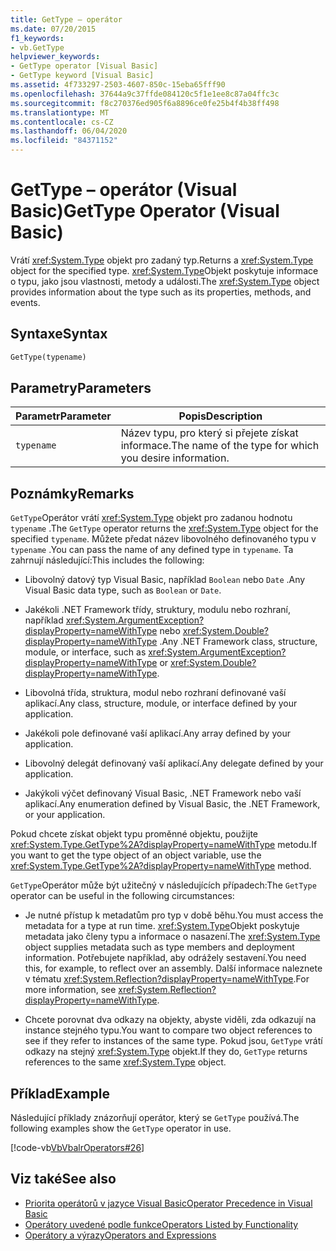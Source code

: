 ```yaml
---
title: GetType – operátor
ms.date: 07/20/2015
f1_keywords:
- vb.GetType
helpviewer_keywords:
- GetType operator [Visual Basic]
- GetType keyword [Visual Basic]
ms.assetid: 4f733297-2503-4607-850c-15eba65fff90
ms.openlocfilehash: 37644a9c37ffde084120c5f1e1ee8c87a04ffc3c
ms.sourcegitcommit: f8c270376ed905f6a8896ce0fe25b4f4b38ff498
ms.translationtype: MT
ms.contentlocale: cs-CZ
ms.lasthandoff: 06/04/2020
ms.locfileid: "84371152"
---
```

# <a name="gettype-operator-visual-basic"></a><span data-ttu-id="f7788-102">GetType – operátor (Visual Basic)</span><span class="sxs-lookup"><span data-stu-id="f7788-102">GetType Operator (Visual Basic)</span></span>
<span data-ttu-id="f7788-103">Vrátí <xref:System.Type> objekt pro zadaný typ.</span><span class="sxs-lookup"><span data-stu-id="f7788-103">Returns a <xref:System.Type> object for the specified type.</span></span> <span data-ttu-id="f7788-104"><xref:System.Type>Objekt poskytuje informace o typu, jako jsou vlastnosti, metody a události.</span><span class="sxs-lookup"><span data-stu-id="f7788-104">The <xref:System.Type> object provides information about the type such as its properties, methods, and events.</span></span>  
  
## <a name="syntax"></a><span data-ttu-id="f7788-105">Syntaxe</span><span class="sxs-lookup"><span data-stu-id="f7788-105">Syntax</span></span>  
  
```vb  
GetType(typename)  
```  
  
## <a name="parameters"></a><span data-ttu-id="f7788-106">Parametry</span><span class="sxs-lookup"><span data-stu-id="f7788-106">Parameters</span></span>  
  
|<span data-ttu-id="f7788-107">Parametr</span><span class="sxs-lookup"><span data-stu-id="f7788-107">Parameter</span></span>|<span data-ttu-id="f7788-108">Popis</span><span class="sxs-lookup"><span data-stu-id="f7788-108">Description</span></span>|  
|---|---|  
|`typename`|<span data-ttu-id="f7788-109">Název typu, pro který si přejete získat informace.</span><span class="sxs-lookup"><span data-stu-id="f7788-109">The name of the type for which you desire information.</span></span>|  
  
## <a name="remarks"></a><span data-ttu-id="f7788-110">Poznámky</span><span class="sxs-lookup"><span data-stu-id="f7788-110">Remarks</span></span>  
 <span data-ttu-id="f7788-111">`GetType`Operátor vrátí <xref:System.Type> objekt pro zadanou hodnotu `typename` .</span><span class="sxs-lookup"><span data-stu-id="f7788-111">The `GetType` operator returns the <xref:System.Type> object for the specified `typename`.</span></span> <span data-ttu-id="f7788-112">Můžete předat název libovolného definovaného typu v `typename` .</span><span class="sxs-lookup"><span data-stu-id="f7788-112">You can pass the name of any defined type in `typename`.</span></span> <span data-ttu-id="f7788-113">Ta zahrnují následující:</span><span class="sxs-lookup"><span data-stu-id="f7788-113">This includes the following:</span></span>  
  
- <span data-ttu-id="f7788-114">Libovolný datový typ Visual Basic, například `Boolean` nebo `Date` .</span><span class="sxs-lookup"><span data-stu-id="f7788-114">Any Visual Basic data type, such as `Boolean` or `Date`.</span></span>  
  
- <span data-ttu-id="f7788-115">Jakékoli .NET Framework třídy, struktury, modulu nebo rozhraní, například <xref:System.ArgumentException?displayProperty=nameWithType> nebo <xref:System.Double?displayProperty=nameWithType> .</span><span class="sxs-lookup"><span data-stu-id="f7788-115">Any .NET Framework class, structure, module, or interface, such as <xref:System.ArgumentException?displayProperty=nameWithType> or <xref:System.Double?displayProperty=nameWithType>.</span></span>  
  
- <span data-ttu-id="f7788-116">Libovolná třída, struktura, modul nebo rozhraní definované vaší aplikací.</span><span class="sxs-lookup"><span data-stu-id="f7788-116">Any class, structure, module, or interface defined by your application.</span></span>  
  
- <span data-ttu-id="f7788-117">Jakékoli pole definované vaší aplikací.</span><span class="sxs-lookup"><span data-stu-id="f7788-117">Any array defined by your application.</span></span>  
  
- <span data-ttu-id="f7788-118">Libovolný delegát definovaný vaší aplikací.</span><span class="sxs-lookup"><span data-stu-id="f7788-118">Any delegate defined by your application.</span></span>  
  
- <span data-ttu-id="f7788-119">Jakýkoli výčet definovaný Visual Basic, .NET Framework nebo vaší aplikací.</span><span class="sxs-lookup"><span data-stu-id="f7788-119">Any enumeration defined by Visual Basic, the .NET Framework, or your application.</span></span>  
  
 <span data-ttu-id="f7788-120">Pokud chcete získat objekt typu proměnné objektu, použijte <xref:System.Type.GetType%2A?displayProperty=nameWithType> metodu.</span><span class="sxs-lookup"><span data-stu-id="f7788-120">If you want to get the type object of an object variable, use the <xref:System.Type.GetType%2A?displayProperty=nameWithType> method.</span></span>  
  
 <span data-ttu-id="f7788-121">`GetType`Operátor může být užitečný v následujících případech:</span><span class="sxs-lookup"><span data-stu-id="f7788-121">The `GetType` operator can be useful in the following circumstances:</span></span>  
  
- <span data-ttu-id="f7788-122">Je nutné přístup k metadatům pro typ v době běhu.</span><span class="sxs-lookup"><span data-stu-id="f7788-122">You must access the metadata for a type at run time.</span></span> <span data-ttu-id="f7788-123"><xref:System.Type>Objekt poskytuje metadata jako členy typu a informace o nasazení.</span><span class="sxs-lookup"><span data-stu-id="f7788-123">The <xref:System.Type> object supplies metadata such as type members and deployment information.</span></span> <span data-ttu-id="f7788-124">Potřebujete například, aby odrážely sestavení.</span><span class="sxs-lookup"><span data-stu-id="f7788-124">You need this, for example, to reflect over an assembly.</span></span> <span data-ttu-id="f7788-125">Další informace naleznete v tématu <xref:System.Reflection?displayProperty=nameWithType>.</span><span class="sxs-lookup"><span data-stu-id="f7788-125">For more information, see <xref:System.Reflection?displayProperty=nameWithType>.</span></span>  
  
- <span data-ttu-id="f7788-126">Chcete porovnat dva odkazy na objekty, abyste viděli, zda odkazují na instance stejného typu.</span><span class="sxs-lookup"><span data-stu-id="f7788-126">You want to compare two object references to see if they refer to instances of the same type.</span></span> <span data-ttu-id="f7788-127">Pokud jsou, `GetType` vrátí odkazy na stejný <xref:System.Type> objekt.</span><span class="sxs-lookup"><span data-stu-id="f7788-127">If they do, `GetType` returns references to the same <xref:System.Type> object.</span></span>  
  
## <a name="example"></a><span data-ttu-id="f7788-128">Příklad</span><span class="sxs-lookup"><span data-stu-id="f7788-128">Example</span></span>  
 <span data-ttu-id="f7788-129">Následující příklady znázorňují operátor, který se `GetType` používá.</span><span class="sxs-lookup"><span data-stu-id="f7788-129">The following examples show the `GetType` operator in use.</span></span>  
  
 [!code-vb[VbVbalrOperators#26](~/samples/snippets/visualbasic/VS_Snippets_VBCSharp/VbVbalrOperators/VB/Class1.vb#26)]  
  
## <a name="see-also"></a><span data-ttu-id="f7788-130">Viz také</span><span class="sxs-lookup"><span data-stu-id="f7788-130">See also</span></span>

- [<span data-ttu-id="f7788-131">Priorita operátorů v jazyce Visual Basic</span><span class="sxs-lookup"><span data-stu-id="f7788-131">Operator Precedence in Visual Basic</span></span>](operator-precedence.md)
- [<span data-ttu-id="f7788-132">Operátory uvedené podle funkce</span><span class="sxs-lookup"><span data-stu-id="f7788-132">Operators Listed by Functionality</span></span>](operators-listed-by-functionality.md)
- [<span data-ttu-id="f7788-133">Operátory a výrazy</span><span class="sxs-lookup"><span data-stu-id="f7788-133">Operators and Expressions</span></span>](../../programming-guide/language-features/operators-and-expressions/index.md)
